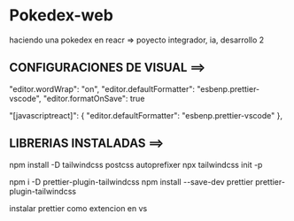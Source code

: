 # Pokedex-web

haciendo una pokedex en reacr => poyecto integrador, ia, desarrollo 2

## CONFIGURACIONES DE VISUAL ==>

"editor.wordWrap": "on",
"editor.defaultFormatter": "esbenp.prettier-vscode",
"editor.formatOnSave": true

"[javascriptreact]": {
"editor.defaultFormatter": "esbenp.prettier-vscode"
},

## LIBRERIAS INSTALADAS ==>

npm install -D tailwindcss postcss autoprefixer
npx tailwindcss init -p

npm i -D prettier-plugin-tailwindcss
npm install --save-dev prettier prettier-plugin-tailwindcss

instalar prettier como extencion en vs
